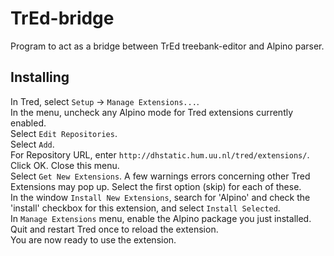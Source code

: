 # TrEd-bridge
Program to act as a bridge between TrEd treebank-editor and Alpino parser. 

## Installing
In Tred, select `Setup` -> `Manage Extensions...`.  
In the menu, uncheck any Alpino mode for Tred extensions currently enabled.  
Select `Edit Repositories`.  
Select `Add`.  
For Repository URL, enter `http://dhstatic.hum.uu.nl/tred/extensions/`. Click OK. Close this menu.  
Select `Get New Extensions`. A few warnings errors concerning other Tred Extensions may pop up. Select the first option (skip) for each of these.  
In the window `Install New Extensions`, search for 'Alpino' and check the 'install' checkbox for this extension, and select `Install Selected`.  
In `Manage Extensions` menu, enable the Alpino package you just installed.  
Quit and restart Tred once to reload the extension.  
You are now ready to use the extension.  
